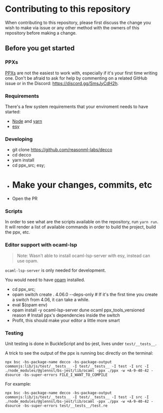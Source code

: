 # Contributing to this repository

When contributing to this repository, please first discuss the change you wish to make via issue or any other method with the owners of this repository before making a change.

## Before you get started

### PPXs

[PPXs](https://tarides.com/blog/2019-05-09-an-introduction-to-ocaml-ppx-ecosystem) are not the easiest to work with, especially if it's your first time writing one. Don't be afraid to ask for help by commenting on a related GitHub issue or in the Discord: https://discord.gg/SmsJyCdH2h.

### Requirements

There's a few system requirements that your enviroment needs to have started:

- [Node](https://nodejs.org/en) and [yarn](https://yarnpkg.com)
- [esy](https://esy.sh)

### Developing

- git clone https://github.com/reasonml-labs/decco
- cd decco
- yarn install
- cd ppx_src; esy;
- # Make your changes, commits, etc
- Open the PR

### Scripts

In order to see what are the scripts available on the repository, run `yarn run`. It will render a list of available commands in order to build the project, build the ppx, etc.

### Editor support with ocaml-lsp

> Note: Wasn't able to install ocaml-lsp-server with esy, instead can use opam.

`ocaml-lsp-server` is only needed for development.

You would need to have [opam](https://opam.ocaml.org) installed.

- cd ppx_src;
- opam switch create . 4.06.0 --deps-only # If it's the first time you create a switch from 4.06, it can take a while.
- eval $(opam env)
- opam install -y ocaml-lsp-server dune ocaml ppx_tools_versioned reason # Install ppx's dependencies inside the switch
- Profit, this should make your editor a little more smart

### Testing

Unit testing is done in BuckleScript and bs-jest, lives under `test/__tests__`.

A trick to see the output of the ppx is running bsc directly on the terminal:

```
npx bsc -bs-package-name decco -bs-package-output commonjs:lib/js/test/__tests__ -I test/__tests__ -I test -I src -I ./node_modules/@glennsl/bs-jest/lib/ocaml -ppx ./ppx -w +A-9-40-42 -dsource -bs-super-errors FILE_I_WANT_TO_COMPILE
```

For example:

```
npx bsc -bs-package-name decco -bs-package-output commonjs:lib/js/test/__tests__ -I test/__tests__ -I test -I src -I ./node_modules/@glennsl/bs-jest/lib/ocaml -ppx ./ppx -w +A-9-40-42 -dsource -bs-super-errors test/__tests__/test.re
```
